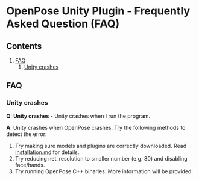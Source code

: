 OpenPose Unity Plugin - Frequently Asked Question (FAQ)
============================================

## Contents
1. [FAQ](#faq)
    1. [Unity crashes](#Unity-crashes)

## FAQ
### Unity crashes
**Q: Unity crashes** - Unity crashes when I run the program. 

**A**: Unity crashes when OpenPose crashes. Try the following methods to detect the error: 

1. Try making sure models and plugins are correctly downloaded. Read [installation.md](./installation.md) for details.  
2. Try reducing net_resolution to smaller number (e.g. 80) and disabling face/hands. 
3. Try running OpenPose C++ binaries. More information will be provided. 
